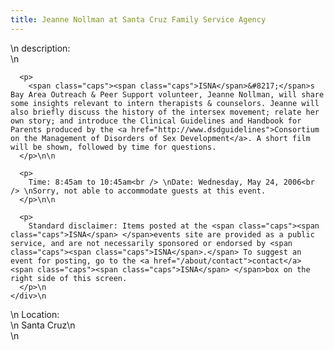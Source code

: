 ```yaml
---
title: Jeanne Nollman at Santa Cruz Family Service Agency
---
```


<div class="flexinode-body flexinode-2">
  <div class="flexinode-textarea-1">
    <div class="form-item">
      \n <label>description:</label><br /> \n 
      
      <p>
        <span class="caps"><span class="caps">ISNA</span>&#8217;</span>s Bay Area Outreach & Peer Support volunteer, Jeanne Nollman, will share some insights relevant to intern therapists & counselors. Jeanne will also briefly discuss the history of the intersex movement; relate her own story; and introduce the Clinical Guidelines and Handbook for Parents produced by the <a href="http://www.dsdguidelines">Consortium on the Management of Disorders of Sex Development</a>. A short film will be shown, followed by time for questions.
      </p>\n\n
      
      <p>
        Time: 8:45am to 10:45am<br /> \nDate: Wednesday, May 24, 2006<br /> \nSorry, not able to accommodate guests at this event.
      </p>\n\n
      
      <p>
        Standard disclaimer: Items posted at the <span class="caps"><span class="caps">ISNA</span> </span>events site are provided as a public service, and are not necessarily sponsored or endorsed by <span class="caps"><span class="caps">ISNA</span>.</span> To suggest an event for posting, go to the <a href="/about/contact">contact</a> <span class="caps"><span class="caps">ISNA</span> </span>box on the right side of this screen.
      </p>\n
    </div>\n
  </div>
  
  <div class="flexinode-textfield-2">
    <div class="form-item">
      \n <label>Location:</label><br /> \n Santa Cruz\n
    </div>\n
  </div>
</div>